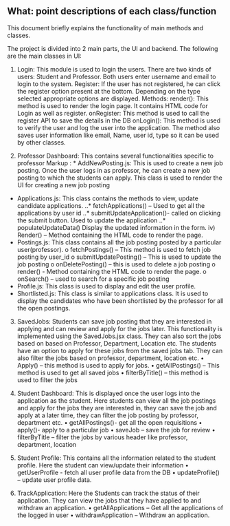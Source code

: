 ## What: point descriptions of each class/function
This document briefly explains the functionality of main methods and classes.

The project is divided into 2 main parts, the UI and backend. 
The following are the main classes in UI:
1.	Login:
This module is used to login the users. There are two kinds of users: Student and Professor. Both users enter username and email to login to the system.
Register: If the user has not registered, he can click the register option present at the bottom. 
Depending on the type selected appropriate options are displayed. 
Methods: render(): This method is used to render the login page. It contains HTML code for Login as well as register. 
onRegister: This method is used to call the register API to save the details in the DB
onLogin(): This method is used to verify the user and log the user into the application. The method also saves user information like email, Name, user id, type so it can be used by other classes.

2.	Professor Dashboard: This contains several functionalities specific to professor 
 Markup : * AddNewPosting.js: This is used to create a new job posting. Once the user logs in as professor, he can create a new job posting to which the students can apply. This class is used to render the UI for creating a new job posting
* Applications.js: This class contains the methods to view, update candidate applications.
 ..* fetchApplications() – Used to get all the applications by user id
 ..*	submitUpdateApplication()- called on clicking the submit button. Used to update the application
 ..*	populateUpdateData() Display the updated information in the form.
iv)	Render() – Method containing the HTML code to render the page.
* Postings.js: This class contains all the job posting posted by a particular user(professor).
o	fetchPostings() – This method is used to fetch job posting by user_id
o	submitUpdatePosting() – This is used to update the job posting 
o	onDeletePosting() – this is used to delete a job posting
o	render() - Method containing the HTML code to render the page.
o	onSearch() – used to search for a specific job posting
* Profile.js: This class is used to display and edit the user profile. 
* Shortlisted.js: This class is similar to applications class. It is used to display the candidates who have been shortlisted by the professor for all the open postings.

3.	SavedJobs: Students can save job posting that they are interested in applying and can review and apply for the jobs later. This functionality is implemented using the SavedJobs.jsx class. They can also sort the jobs based on based on Professor, Department, Location etc. The students have an option to apply for these jobs from the saved jobs tab. They can also filter the jobs based on professor, department, location etc.
•	Apply() – this method is used to apply for jobs.
•	getAllPostings() – This method is used to get all saved jobs
•	filterByTitle() – this method is used to filter the jobs
4.	Student Dashboard: This is displayed once the user logs into the application as the student. Here students can view all the job postings and apply for the jobs they are interested in, they can save the job and apply at a later time, they can filter the job posting by professor, department etc.
•	getAllPostings()- get all the open requisitions
•	apply()- apply to a particular job
•	saveJob – save the job for review 
•	filterByTitle – filter the jobs by various header like professor, department, location 

5.	 Student Profile: This contains all the information related to the student profile. Here the student can view/update their information
•	getUserProfile  - fetch all user profile data from the DB
•	updateProfile() – update user profile data.
6.	TrackApplication: Here the Students can track the status of their application. They can view the jobs that they have applied to and withdraw an application. 
•	getAllApplications – Get all the applications of the logged in user
•	withdrawApplication – Withdraw an application.
